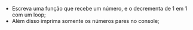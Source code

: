 * Escreva uma função que recebe um número, e o decrementa de 1 em 1 com um loop;
* Além disso imprima somente os números pares no console;